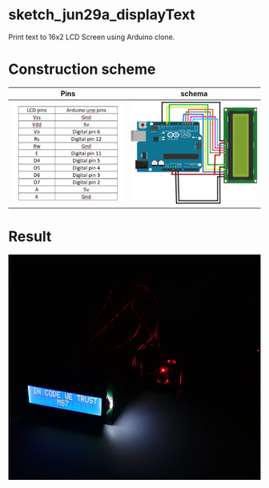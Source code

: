 # sketch_jun29a_displayText
Print text to 16x2 LCD Screen using Arduino clone.

# Construction scheme
Pins             |  schema
:-------------------------:|:-------------------------:
![](https://raw.githubusercontent.com/0xmessier/sketch_jun29a_displayText/main/img/FF9VU8LJXCCU6V0.png) | ![](https://raw.githubusercontent.com/0xmessier/sketch_jun29a_displayText/main/img/F6EBXLHJXCCU69B.png)

# Result
<img src="https://raw.githubusercontent.com/0xmessier/sketch_jun29a_displayText/main/img/IMG_20230701_003818.jpg" width="550" height="450">

